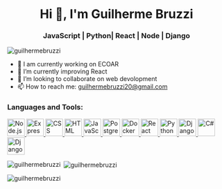 <h1 align="center">Hi 👋, I'm Guilherme Bruzzi</h1>
<h3 align="center">  JavaScript | Python| React | Node | Django</h3>

<p align="left"> <img src="https://komarev.com/ghpvc/?username=GBruzzi&label=Profile%20views&color=0e75b6&style=flat" alt="guilhermebruzzi" /> </p>


- 🔭 I am currently working on ECOAR
- 🌱 I’m currently improving React
- 👯 I’m looking to collaborate on web devolopment
- 📫 How to reach me: guilhermebruzzi20@gmail.com

<h3 align="left">Languages and Tools:</h3>
<p align="left">
  <a href="https://nodejs.org" target="_blank" rel="noreferrer">
    <img src="URL_DA_IMAGEM_NODE" alt="Node.js" width="40" height="40"/>
  </a>
  <a href="https://expressjs.com" target="_blank" rel="noreferrer">
    <img src="URL_DA_IMAGEM_EXPRESS" alt="Express.js" width="40" height="40"/>
  </a>
  <a href="https://www.w3schools.com/css/" target="_blank" rel="noreferrer">
    <img src="URL_DA_IMAGEM_CSS" alt="CSS" width="40" height="40"/>
  </a>
  <a href="https://www.w3schools.com/html/" target="_blank" rel="noreferrer">
    <img src="URL_DA_IMAGEM_HTML" alt="HTML" width="40" height="40"/>
  </a>
  <a href="https://developer.mozilla.org/en-US/docs/Web/JavaScript" target="_blank" rel="noreferrer">
    <img src="URL_DA_IMAGEM_JS" alt="JavaScript" width="40" height="40"/>
  </a>
  <a href="https://www.postgresql.org" target="_blank" rel="noreferrer">
    <img src="URL_DA_IMAGEM_POSTGRES" alt="PostgreSQL" width="40" height="40"/>
  </a>
  <a href="https://www.docker.com/" target="_blank" rel="noreferrer">
    <img src="URL_DA_IMAGEM_DOCKER" alt="Docker" width="40" height="40"/>
  </a>
  <a href="https://reactjs.org/" target="_blank" rel="noreferrer">
    <img src="URL_DA_IMAGEM_REACT" alt="React" width="40" height="40"/>
  </a>
  <a href="https://www.python.org/" target="_blank" rel="noreferrer">
    <img src="URL_DA_IMAGEM_PYTHON" alt="Python" width="40" height="40"/>
  </a>
  <a href="https://www.djangoproject.com/" target="_blank" rel="noreferrer">
    <img src="URL_DA_IMAGEM_DJANGO" alt="Django" width="40" height="40"/>
  </a>
  <a href="https://dotnet.microsoft.com/languages/csharp" target="_blank" rel="noreferrer">
    <img src="URL_DA_IMAGEM_CSHARP" alt="C#" width="40" height="40"/>
  </a>
  <a href="https://www.django-rest-framework.org/" target="_blank" rel="noreferrer">
    <img src="URL_DA_IMAGEM_DJANGO_REST" alt="Django Rest Framework" width="40" height="40"/>
  </a>
</p>


<p><img align="left" src="https://github-readme-stats.vercel.app/api/top-langs?username=GBruzzi&show_icons=true&locale=en&layout=compact" alt="guilhermebruzzi" /></p>

<p>&nbsp;<img align="center" src="https://github-readme-stats.vercel.app/api?username=GBruzzi&show_icons=true&locale=en" alt="guilhermebruzzi" /></p>

<p><img align="center" src="https://github-readme-streak-stats.herokuapp.com/?user=GBruzzi&" alt="guilhermebruzzi" /></p>

